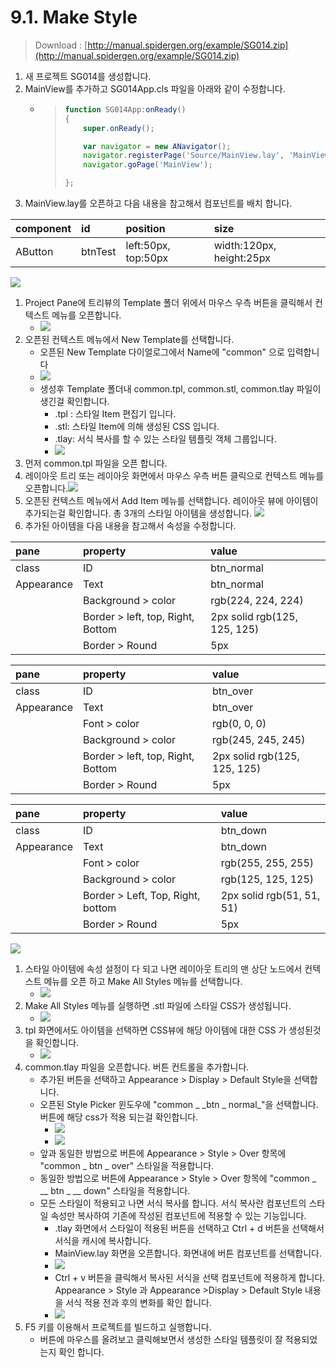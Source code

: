 # 9.1. Make Style

> Download : [http://manual.spidergen.org/example/SG014.zip](http://manual.spidergen.org/example/SG014.zip)

1. 새 프로젝트 SG014를 생성합니다.
2. MainView를 추가하고 SG014App.cls 파일을 아래와 같이 수정합니다.
   * > ```javascript
     > function SG014App:onReady()
     > {
     >     super.onReady();
     >
     >     var navigator = new ANavigator();
     >     navigator.registerPage('Source/MainView.lay', 'MainView');
     >     navigator.goPage('MainView');
     >
     > };
     > ```
3. MainView.lay를 오픈하고 다음 내용을 참고해서 컴포넌트를 배치 합니다.

| component | id | position | size |
| :--- | :--- | :--- | :--- |
| AButton | btnTest | left:50px, top:50px | width:120px, height:25px |

![](https://github.com/asoosoft/spidergen-guidebook/tree/eeac9656bff5b368e79bf9dad544cae218642e17/assets/style-ex-001.png)

1. Project Pane에 트리뷰의 Template  폴더 위에서 마우스 우측 버튼을 클릭해서 컨텍스트 메뉴를 오픈합니다.
   * ![](https://github.com/asoosoft/spidergen-guidebook/tree/eeac9656bff5b368e79bf9dad544cae218642e17/assets/style-ex-002.png)
2. 오픈된 컨텍스트 메뉴에서 New Template를 선택합니다.
   * 오픈된 New Template 다이얼로그에서 Name에 "common" 으로 입력합니다
   * ![](https://github.com/asoosoft/spidergen-guidebook/tree/eeac9656bff5b368e79bf9dad544cae218642e17/assets/style-ex-004.png)
   * 생성후 Template 폴더내 common.tpl, common.stl, common.tlay 파일이 생긴걸 확인합니다.
     * .tpl : 스타일 Item 편집기 입니다.
     * .stl: 스타일 Item에 의해 생성된 CSS 입니다.
     * .tlay: 서식 복사를 할 수 있는 스타일 템플릿 객체 그룹입니다.
     * ![](https://github.com/asoosoft/spidergen-guidebook/tree/eeac9656bff5b368e79bf9dad544cae218642e17/assets/style-ex-006.png)
3. 먼저 common.tpl 파일을 오픈 합니다.
4. 레이아웃 트리 또는 레이아웃 화면에서 마우스 우측 버튼 클릭으로 컨텍스트 메뉴를 오픈합니다.![](https://github.com/asoosoft/spidergen-guidebook/tree/eeac9656bff5b368e79bf9dad544cae218642e17/assets/style-ex-005.png)
5. 오픈된 컨텍스트 메뉴에서 Add Item 메뉴를 선택합니다. 레이아웃 뷰에 아이템이 추가되는걸 확인합니다. 총 3개의 스타일 아이템을 생성합니다. ![](https://github.com/asoosoft/spidergen-guidebook/tree/eeac9656bff5b368e79bf9dad544cae218642e17/assets/style-ex-007.png)
6. 추가된 아이템을 다음 내용을 참고해서 속성을 수정합니다.

| pane | property | value |
| :--- | :--- | :--- |
| class | ID | btn\_normal |
| Appearance | Text | btn\_normal |
|  | Background &gt; color | rgb\(224, 224, 224\) |
|  | Border &gt; left, top, Right, Bottom | 2px solid rgb\(125, 125, 125\) |
|  | Border &gt; Round | 5px |

| pane | property | value |
| :--- | :--- | :--- |
| class | ID | btn\_over |
| Appearance | Text | btn\_over |
|  | Font &gt; color | rgb\(0, 0, 0\) |
|  | Background &gt; color | rgb\(245, 245, 245\) |
|  | Border &gt; left, top, Right, Bottom | 2px solid rgb\(125, 125, 125\) |
|  | Border &gt; Round | 5px |

| pane | property | value |
| :--- | :--- | :--- |
| class | ID | btn\_down |
| Appearance | Text | btn\_down |
|  | Font &gt; color | rgb\(255, 255, 255\) |
|  | Background &gt; color | rgb\(125, 125, 125\) |
|  | Border &gt; Left, Top, Right, bottom | 2px solid rgb\(51, 51, 51\) |
|  | Border &gt; Round | 5px |

![](https://github.com/asoosoft/spidergen-guidebook/tree/eeac9656bff5b368e79bf9dad544cae218642e17/assets/style-ex-010.png)

1. 스타일 아이템에 속성 설정이 다 되고 나면 레이아웃 트리의 맨 상단 노드에서 컨텍스트 메뉴를 오픈 하고 Make All Styles 메뉴를 선택합니다.
   * ![](https://github.com/asoosoft/spidergen-guidebook/tree/eeac9656bff5b368e79bf9dad544cae218642e17/assets/style-ex-011.png)
2. Make All Styles 메뉴를 실행하면 .stl 파일에 스타일 CSS가 생성됩니다.
   * ![](https://github.com/asoosoft/spidergen-guidebook/tree/eeac9656bff5b368e79bf9dad544cae218642e17/assets/style-ex-009.png)
3. tpl 화면에서도 아이템을 선택하면 CSS뷰에 해당 아이템에 대한 CSS 가 생성된것을 확인합니다.
   * ![](https://github.com/asoosoft/spidergen-guidebook/tree/eeac9656bff5b368e79bf9dad544cae218642e17/assets/style-ex-013.png)
4. common.tlay 파일을 오픈합니다. 버튼 컨트롤을 추가합니다.
   * 추가된 버튼을 선택하고 Appearance &gt; Display &gt; Default Style을 선택합니다. 
   * 오픈된 Style Picker 윈도우에 "common \_ _btn \_ normal\_"을 선택합니다. 버튼에 해당  css가 적용 되는걸 확인합니다.
     * ![](https://github.com/asoosoft/spidergen-guidebook/tree/eeac9656bff5b368e79bf9dad544cae218642e17/assets/style-ex-020.png)
     * ![](https://github.com/asoosoft/spidergen-guidebook/tree/eeac9656bff5b368e79bf9dad544cae218642e17/assets/style-ex-021.png)
   * 앞과 동일한 방법으로 버튼에 Appearance &gt; Style &gt; Over 항목에 "common \_ btn \_ over" 스타일을 적용합니다.
   * 동일한 방법으로 버튼에 Appearance &gt; Style &gt; Over 항목에 "common _ \_\_ btn _ \_\_ down" 스타일을 적용합니다.
   * 모든 스타일이 적용되고 나면 서식 복사를 합니다. 서식 복사란 컴포넌트의 스타일 속성만 복사하여 기존에 작성된 컴포넌트에 적용할 수 있는 기능입니다.
     * .tlay 화면에서 스타일이 적용된 버튼을 선택하고 Ctrl + d 버튼을 선택해서 서식을 캐시에 복사합니다.
     * MainView.lay 화면을 오픈합니다. 화면내에 버튼 컴포넌트를 선택합니다.
     * ![](https://github.com/asoosoft/spidergen-guidebook/tree/eeac9656bff5b368e79bf9dad544cae218642e17/assets/style-ex-024.png)
     * Ctrl + v 버튼을 클릭해서 복사된 서식을 선택 컴포넌트에 적용하게 합니다. Appearance &gt; Style 과 Appearance &gt;Display &gt; Default Style 내용을 서식 적용 전과 후의 변화를 확인 합니다.
     * ![](https://github.com/asoosoft/spidergen-guidebook/tree/eeac9656bff5b368e79bf9dad544cae218642e17/assets/style-ex-025.png)
5. F5 키를 이용해서 프로젝트를 빌드하고 실행합니다.
   * 버튼에 마우스를 올려보고 클릭해보면서 생성한 스타일 템플릿이 잘 적용되었는지 확인 합니다.

